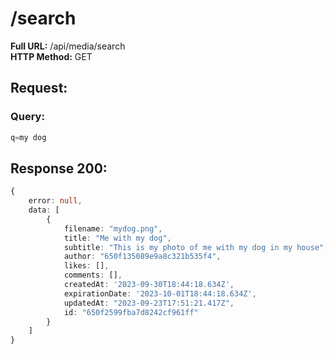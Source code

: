 # /search
**Full URL:** /api/media/search  
**HTTP Method:** GET  
## Request:
### Query:
```ts
q=my dog
```

## Response **200**:
```ts
{
    error: null,
    data: [
        {
            filename: "mydog.png",
            title: "Me with my dog",
            subtitle: "This is my photo of me with my dog in my house",
            author: "650f135089e9a8c321b535f4",
            likes: [],
            comments: [],
            createdAt: '2023-09-30T18:44:18.634Z',
            expirationDate: '2023-10-01T18:44:18.634Z',
            updatedAt: "2023-09-23T17:51:21.417Z",
            id: "650f2599fba7d8242cf961ff"
        }
    ]
}
```